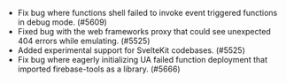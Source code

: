 - Fix bug where functions shell failed to invoke event triggered functions in debug mode. (#5609)
- Fixed bug with the web frameworks proxy that could see unexpected 404 errors while emulating. (#5525)
- Added experimental support for SvelteKit codebases. (#5525)
- Fix bug where eagerly initializing UA failed function deployment that imported firebase-tools as a library. (#5666)
